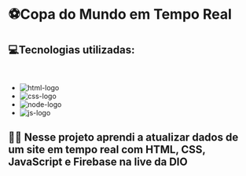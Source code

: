 # ⚽️Copa do Mundo em Tempo Real

 
 <h2>💻Tecnologias utilizadas: </h2><br>

 - <img src="https://img.shields.io/badge/HTML5-E34F26?style=for-the-badge&logo=html5&logoColor=white" alt="html-logo"/>
 - <img src="https://img.shields.io/badge/CSS3-1572B6?style=for-the-badge&logo=css3&logoColor=white" alt="css-logo"/>
 - <img src="https://img.shields.io/badge/Node.js-43853D?style=for-the-badge&logo=node.js&logoColor=white" alt="node-logo"/>
 - <img src="https://img.shields.io/badge/JavaScript-323330?style=for-the-badge&logo=javascript&logoColor=F7DF1E" alt="js-logo"/>
 
 
 <h2> 👨‍💻 Nesse projeto aprendi a atualizar dados de um site em tempo real com HTML, CSS, JavaScript e Firebase na live da DIO </h2>

 
